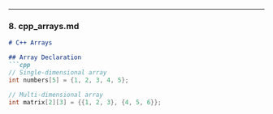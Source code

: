 
---

### **8. cpp_arrays.md**
```markdown
# C++ Arrays

## Array Declaration
```cpp
// Single-dimensional array
int numbers[5] = {1, 2, 3, 4, 5};

// Multi-dimensional array
int matrix[2][3] = {{1, 2, 3}, {4, 5, 6}};